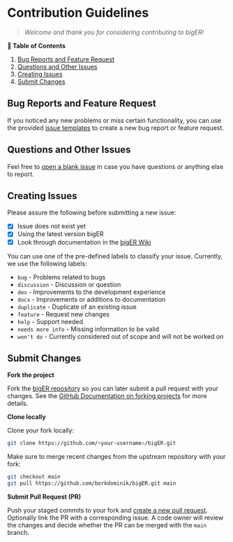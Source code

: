 # Contribution Guidelines

> *Welcome and thank you for considering contributing to bigER!*

<!-- TABLE OF CONTENTS -->
**📖 Table of Contents**
1. [Bug Reports and Feature Request](#bug-reports-and-feature-request)
2. [Questions and Other Issues](#questions-and-other-issues)
3. [Creating Issues](#creating-issues)
4. [Submit Changes](#submit-changes)


<!-- TODO: code of conduct
## Code of Conduct -->

## Bug Reports and Feature Request

If you noticed any new problems or miss certain functionality, you can use the provided [issue templates](https://github.com/borkdominik/bigER/issues/new/choose) to create a new bug report or feature request.

## Questions and Other Issues

Feel free to [open a blank issue](https://github.com/borkdominik/bigER/issues/new) in case you have questions or anything else to report. 

## Creating Issues

Please assure the following before submitting a new issue:
- [X] Issue does not exist yet 
- [X] Using the latest version bigER
- [X] Look through documentation in the [bigER Wiki](https://github.com/borkdominik/bigER/wiki/)

You can use one of the pre-defined labels to classify your issue. Currently, we use the following labels:
- `bug` - Problems related to bugs
- `discussion` - Discussion or question
- `dev` - Improvements to the development experience
- `docs` - Improvements or additions to documentation
- `duplicate` - Duplicate of an existing issue
- `feature` - Request new changes
- `help` - Support needed
- `needs more info` - Missing information to be valid
- `won't do` - Currently considered out of scope and will not be worked on






## Submit Changes


**Fork the project**

Fork the [bigER repository](https://github.com/borkdominik/bigER) so you can later submit a pull request with your changes. See the [GitHub Documentation on forking projects](https://docs.github.com/en/get-started/quickstart/fork-a-repo) for more details.

**Clone locally**

Clone your fork locally:

```bash
git clone https://github.com/<your-username>/bigER.git
```

Make sure to merge recent changes from the upstream repository with your fork:

```bash
git checkout main
git pull https://github.com/borkdominik/bigER.git main
```

**Submit Pull Request (PR)**

Push your staged commits to your fork and [create a new pull request](https://github.com/borkdominik/bigER/pulls). Optionally link the PR with a corresponding issue. A code owner will review the changes and decide whether the PR can be merged with the `main` branch. 
